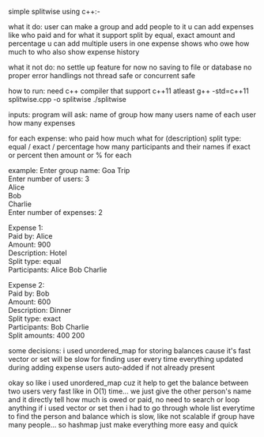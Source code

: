 simple splitwise using c++:-

what it do:
user can make a group and add people to it
u can add expenses like who paid and for what
it support split by equal, exact amount and percentage
u can add multiple users in one expense
shows who owe how much to who
also show expense history

what it not do:
no settle up feature for now
no saving to file or database
no proper error handlings
not thread safe or concurrent safe

how to run:
need c++ compiler that support c++11 atleast
g++ -std=c++11 splitwise.cpp -o splitwise
./splitwise

inputs:
program will ask:
name of group
how many users
name of each user
how many expenses

for each expense:
who paid
how much
what for (description)
split type: equal / exact / percentage
how many participants and their names
if exact or percent then amount or % for each

example:
Enter group name: Goa Trip  
Enter number of users: 3  
Alice  
Bob  
Charlie  
Enter number of expenses: 2

Expense 1:  
Paid by: Alice  
Amount: 900  
Description: Hotel  
Split type: equal  
Participants: Alice Bob Charlie  

Expense 2:  
Paid by: Bob  
Amount: 600  
Description: Dinner  
Split type: exact  
Participants: Bob Charlie  
Split amounts: 400 200  

some decisions:
i used unordered_map for storing balances cause it's fast
vector or set will be slow for finding user every time
everything updated during adding expense
users auto-added if not already present

okay so like i used unordered_map cuz it help to get the balance between two users very fast like in O(1) time...
we just give the other person's name and it directly tell how much is owed or paid, no need to search or loop anything
if i used vector or set then i had to go through whole list everytime to find the person and balance which is slow, like not scalable if group have many people...
so hashmap just make everything more easy and quick
